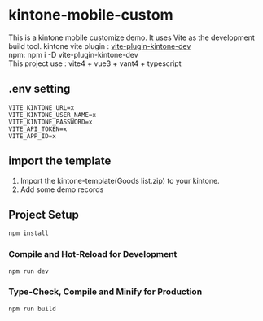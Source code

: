 # kintone-mobile-custom
This is a kintone mobile customize demo. It uses Vite as the development build tool.
kintone vite plugin : [vite-plugin-kintone-dev](https://github.com/GuSanle/vite-plugin-kintone-dev)   
npm: npm i -D vite-plugin-kintone-dev    
This project use : vite4 + vue3  + vant4 + typescript

## .env setting
```
VITE_KINTONE_URL=x
VITE_KINTONE_USER_NAME=x
VITE_KINTONE_PASSWORD=x
VITE_API_TOKEN=x
VITE_APP_ID=x
```
## import the template 
1. Import the kintone-template(Goods list.zip) to your kintone.
2. Add some demo records

## Project Setup

```sh
npm install
```


### Compile and Hot-Reload for Development

```sh
npm run dev
```

### Type-Check, Compile and Minify for Production

```sh
npm run build
```
